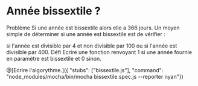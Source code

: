 # Année bissextile ?
Problème
Si une année est bissextile alors elle a 366 jours. Un moyen simple de déterminer si une année est bissextile est de vérifier :

si l'année est divisible par 4 et non divisible par 100
ou si l'année est divisible par 400.
Défi
Ecrire une fonction renvoyant 1 si une année fournie en paramètre est bissextile et 0 sinon.

@[Ecrire l'algorythme.]({ "stubs": ["bissextile.js"], "command": "node_modules/mocha/bin/mocha bissextile.spec.js --reporter nyan"})
